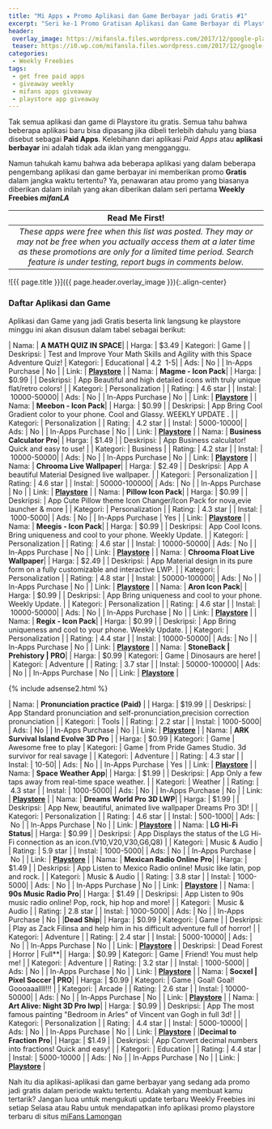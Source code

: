 ```yaml
---
title: "Mi Apps ★ Promo Aplikasi dan Game Berbayar jadi Gratis #1"
excerpt: "Seri ke-1 Promo Gratisan Aplikasi dan Game Berbayar di Playstore yang dikumpulkan oleh Mi Fans Lamongan dari berbagai sumber"
header:
 overlay_image: https://mifansla.files.wordpress.com/2017/12/google-play-store-18-01-011231876170.jpeg
 teaser: https://i0.wp.com/mifansla.files.wordpress.com/2017/12/google-play-store-18-01-011231876170.jpeg?resize=340,170
categories:
 - Weekly Freebies
tags:
 - get free paid apps
 - giveaway weekly
 - mifans apps giveaway
 - playstore app giveaway
---
```


Tak semua aplikasi dan game di Playstore itu gratis. Semua tahu bahwa beberapa aplikasi baru bisa dipasang jika dibeli terlebih dahulu yang biasa disebut sebagai **Paid Apps**. Kelebihann dari aplikasi _Paid Apps_ atau **aplikasi berbayar** ini adalah tidak ada iklan yang mengganggu.

Namun tahukah kamu bahwa ada beberapa aplikasi yang dalam beberapa pengembang aplikasi dan game berbayar ini memberikan promo **Gratis** dalam jangka waktu tertentu? Ya, penawaran atau promo yang biasanya diberikan dalam inilah yang akan diberikan dalam seri pertama **Weekly Freebies _mifanLA_**


| **Read Me First!** |
|:------:|
| _These apps were free when this list was posted. They may or may not be free when you actually access them at a later time as these promotions are only for a limited time period. Search feature is under testing, report bugs in comments below._ |

![{{ page.title }}]({{ page.header.overlay_image }}){:.align-center}

### Daftar Aplikasi dan Game

Aplikasi dan Game yang jadi Gratis beserta link langsung ke playstore minggu ini akan disusun dalam tabel sebagai berikut:

| Nama: | **A MATH QUIZ IN SPACE**|
| Harga: | $3.49
| Kategori: | Game |
| Deskripsi: | Test and Improve Your Math Skills and Agility with this Space Adventure Quiz!
| Kategori: | Educational | 4.2  1-5|
| Ads: | No |
| In-Apps Purchase | No |
| Link: | [**Playstore**](market://details?id=x) | 
| Nama: | **Magme - Icon Pack**|
| Harga: | $0.99 |
| Deskripsi: | App Beautiful and high detailed icons with truly unique flat/retro colors! |
| Kategori: | Personalization |
| Rating: | 4.6 star |
| Instal: | 10000-50000|
| Ads: | No |
| In-Apps Purchase | No |
| Link: | [**Playstore**](market://details?id=x) | 
| Nama: | **Meebon - Icon Pack**|
| Harga: | $0.99 |
| Deskripsi: | App Bring Cool Gradient color to your phone. Cool and Glassy. WEEKLY UPDATE . |
| Kategori: | Personalization |
| Rating: | 4.2 star |
| Instal: | 5000-10000|
| Ads: | No |
| In-Apps Purchase | No |
| Link: | [**Playstore**](market://details?id=x) | 
| Nama: | **Business Calculator Pro**|
| Harga: | $1.49 |
| Deskripsi: | App Business calculator! Quick and easy to use! |
| Kategori: | Business |
| Rating: | 4.2 star |
| Instal: | 10000-50000|
| Ads: | No |
| In-Apps Purchase | No |
| Link: | [**Playstore**](market://details?id=x) | 
| Nama: | **Chrooma Live Wallpaper**|
| Harga: | $2.49 |
| Deskripsi: | App A beautiful Material Designed live wallpaper. |
| Kategori: | Personalization |
| Rating: | 4.6 star |
| Instal: | 50000-100000|
| Ads: | No |
| In-Apps Purchase | No |
| Link: | [**Playstore**](market://details?id=x) | 
| Nama: | **Pillow Icon Pack**|
| Harga: | $0.99 |
| Deskripsi: | App Cute Pillow theme Icon Changer/Icon Pack for nova,evie launcher & more |
| Kategori: | Personalization |
| Rating: | 4.3 star |
| Instal: | 1000-5000|
| Ads: | No |
| In-Apps Purchase | Yes |
| Link: | [**Playstore**](market://details?id=x) | 
| Nama: | **Meegis - Icon Pack**|
| Harga: | $0.99 |
| Deskripsi: | App Cool Icons. Bring uniqueness and cool to your phone. Weekly Update. |
| Kategori: | Personalization |
| Rating: | 4.6 star |
| Instal: | 10000-50000|
| Ads: | No |
| In-Apps Purchase | No |
| Link: | [**Playstore**](market://details?id=x) | 
| Nama: | **Chrooma Float Live Wallpaper**|
| Harga: | $2.49 |
| Deskripsi: | App Material design in its pure form on a fully customizable and interactive LWP. |
| Kategori: | Personalization |
| Rating: | 4.8 star |
| Instal: | 50000-100000|
| Ads: | No |
| In-Apps Purchase | No |
| Link: | [**Playstore**](market://details?id=x) | 
| Nama: | **Aron Icon Pack**|
| Harga: | $0.99 |
| Deskripsi: | App Bring uniqueness and cool to your phone. Weekly Update. |
| Kategori: | Personalization |
| Rating: | 4.6 star |
| Instal: | 10000-50000|
| Ads: | No |
| In-Apps Purchase | No |
| Link: | [**Playstore**](market://details?id=x) | 
| Nama: | **Regix - Icon Pack**|
| Harga: | $0.99 |
| Deskripsi: | App Bring uniqueness and cool to your phone. Weekly Update. |
| Kategori: | Personalization |
| Rating: | 4.4 star |
| Instal: | 10000-50000|
| Ads: | No |
| In-Apps Purchase | No |
| Link: | [**Playstore**](market://details?id=x) | 
| Nama: | **StoneBack | Prehistory | PRO**|
| Harga: | $0.99
| Kategori: | Game |
Dinosaurs are here! |
| Kategori: | Adventure |
| Rating: | 3.7 star |
| Instal: | 50000-100000|
| Ads: | No |
| In-Apps Purchase | No |
| Link: | [**Playstore**](market://details?id=x) |

{% include adsense2.html %}

| Nama: | **Pronunciation practice (Paid)** |
| Harga: | $19.99 |
| Deskripsi: | App Standard pronunciation and self-pronunciation,precision correction pronunciation |
| Kategori: | Tools |
| Rating: | 2.2 star |
| Instal: | 1000-5000|
| Ads: | No |
| In-Apps Purchase | No |
| Link: | [**Playstore**](market://details?id=x) | 
| Nama: | **ARK Survival Island Evolve 3D Pro** |
| Harga: | $0.99
| Kategori: | Game |
Awesome free to play
| Kategori: | Game |
from Pride Games Studio. 3d survivor for real savage |
| Kategori: | Adventure |
| Rating: | 4.3 star |
| Instal: | 10-50|
| Ads: | No |
| In-Apps Purchase | Yes |
| Link: | [**Playstore**](market://details?id=x) |
| Nama: | **Space Weather App**|
| Harga: | $1.99 |
| Deskripsi: | App Only a few taps away from real-time space weather. |
| Kategori: | Weather |
| Rating: | 4.3 star |
| Instal: | 1000-5000|
| Ads: | No |
| In-Apps Purchase | No |
| Link: | [**Playstore**](market://details?id=x) | 
| Nama: | **Dreams World Pro 3D LWP**|
| Harga: | $1.99 |
| Deskripsi: | App New, beautiful, animated live wallpaper Dreams Pro 3D! |
| Kategori: | Personalization |
| Rating: | 4.6 star |
| Instal: | 500-1000|
| Ads: | No |
| In-Apps Purchase | No |
| Link: | [**Playstore**](market://details?id=x) | 
| Nama: | **LG Hi-Fi Status**|
| Harga: | $0.99 |
| Deskripsi: | App Displays the status of the LG Hi-Fi connection as an icon.(V10,V20,V30,G6,Q8) |
| Kategori: | Music & Audio |
| Rating: | 5.9 star |
| Instal: | 1000-5000|
| Ads: | No |
| In-Apps Purchase | No |
| Link: | [**Playstore**](market://details?id=x) | 
| Nama: | **Mexican Radio Online Pro**|
| Harga: | $1.49 |
| Deskripsi: | App Listen to Mexico Radio online! Music like latin, pop and rock. |
| Kategori: | Music & Audio |
| Rating: | 3.8 star |
| Instal: | 1000-5000|
| Ads: | No |
| In-Apps Purchase | No |
| Link: | [**Playstore**](market://details?id=x) | 
| Nama: | **90s Music Radio Pro**|
| Harga: | $1.49 |
| Deskripsi: | App Listen to 90s music radio online! Pop, rock, hip hop and more! |
| Kategori: | Music & Audio |
| Rating: | 2.8 star |
| Instal: | 1000-5000|
| Ads: | No |
| In-Apps Purchase | No |
|**Dead Ship**|
| Harga: | $0.99
| Kategori: | Game |
| Deskripsi: | Play as Zack Filinsa and help him in his difficult adventure full of horror! |
| Kategori: | Adventure |
| Rating: | 2.4 star |
| Instal: | 5000-10000|
| Ads: | No |
| In-Apps Purchase | No |
| Link: | [**Playstore**](market://details?id=x) | 
| Deskripsi: | Dead Forest | Horror | Full**|
| Harga: | $0.99
| Kategori: | Game |
Friend! You must help me! |
| Kategori: | Adventure |
| Rating: | 3.2 star |
| Instal: | 1000-5000|
| Ads: | No |
| In-Apps Purchase | No |
| Link: | [**Playstore**](market://details?id=x) | 
| Nama: | **Socxel | Pixel Soccer | PRO**|
| Harga: | $0.99
| Kategori: | Game |
Goal! Goal! Goooaaallll!!! |
| Kategori: | Arcade |
| Rating: | 2.6 star |
| Instal: | 10000-50000|
| Ads: | No |
| In-Apps Purchase | No |
| Link: | [**Playstore**](market://details?id=x) | 
| Nama: | **Art Alive: Night 3D Pro lwp**|
| Harga: | $0.99 |
| Deskripsi: | App The most famous painting "Bedroom in Arles" of Vincent van Gogh in full 3d! |
| Kategori: | Personalization |
| Rating: | 4.4 star |
| Instal: | 5000-10000|
| Ads: | No |
| In-Apps Purchase | No |
| Link: | [**Playstore**](market://details?id=x) | 
|**Decimal to Fraction Pro**|
| Harga: | $1.49 |
| Deskripsi: | App Convert decimal numbers into fractions! Quick and easy! |
| Kategori: | Education |
| Rating: | 4.4 star |
| Instal: | 5000-10000 |
| Ads: | No |
| In-Apps Purchase | No |
| Link: | [**Playstore**](market://details?id=x) |

Nah itu dia aplikasi-aplikasi dan game berbayar yang sedang ada promo jadi gratis dalam periode waktu tertentu. Adakah yang membuat kamu tertarik? Jangan luoa untuk mengukuti update terbaru Weekly Freebies ini setiap Selasa atau Rabu untuk mendapatkan info aplikasi promo playstore terbaru di situs [miFans Lamongan](https://mi.knoacc.org/)